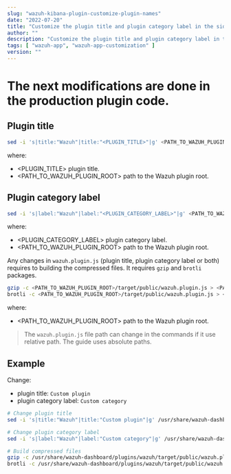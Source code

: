 ```yaml
---
slug: "wazuh-kibana-plugin-customize-plugin-names"
date: "2022-07-20"
title: "Customize the plugin title and plugin category label in the sidebar"
author: ""
description: "Customize the plugin title and plugin category label in the sidebar"
tags: [ "wazuh-app", "wazuh-app-customization" ]
version: ""
---
```


# The next modifications are done in the production plugin code.

## Plugin title

```sh
sed -i 's|title:"Wazuh"|title:"<PLUGIN_TITLE>"|g' <PATH_TO_WAZUH_PLUGIN_ROOT>/target/public/wazuh.plugin.js
```
where:
- <PLUGIN_TITLE> plugin title.
- <PATH_TO_WAZUH_PLUGIN_ROOT> path to the Wazuh plugin root.

## Plugin category label

```sh
sed -i 's|label:"Wazuh"|label:"<PLUGIN_CATEGORY_LABEL>"|g' <PATH_TO_WAZUH_PLUGIN_ROOT>/target/public/wazuh.plugin.js
```
where:
- <PLUGIN_CATEGORY_LABEL> plugin category label.
- <PATH_TO_WAZUH_PLUGIN_ROOT> path to the Wazuh plugin root.

Any changes in `wazuh.plugin.js` (plugin title, plugin category label or both) requires to building the compressed files. It requires `gzip` and `brotli` packages.
```sh
gzip -c <PATH_TO_WAZUH_PLUGIN_ROOT>/target/public/wazuh.plugin.js > <PATH_TO_WAZUH_PLUGIN_ROOT>/target/public/wazuh.plugin.js.gz
brotli -c <PATH_TO_WAZUH_PLUGIN_ROOT>/target/public/wazuh.plugin.js > <PATH_TO_WAZUH_PLUGIN_ROOT>/target/public/wazuh.plugin.js.br
```
where:
- <PATH_TO_WAZUH_PLUGIN_ROOT> path to the Wazuh plugin root.

> The `wazuh.plugin.js` file path can change in the commands if it use relative path. The guide uses absolute paths.

## Example

Change:
 - plugin title: `Custom plugin`
 - plugin category label: `Custom category`

```sh
# Change plugin title
sed -i 's|title:"Wazuh"|title:"Custom plugin"|g' /usr/share/wazuh-dashboard/plugins/wazuh/target/public/wazuh.plugin.js

# Change plugin category label
sed -i 's|label:"Wazuh"|label:"Custom category"|g' /usr/share/wazuh-dashboard/plugins/wazuh/target/public/wazuh.plugin.js

# Build compressed files
gzip -c /usr/share/wazuh-dashboard/plugins/wazuh/target/public/wazuh.plugin.js > /usr/share/wazuh-dashboard/plugins/wazuh/target/public/wazuh.plugin.js.gz
brotli -c /usr/share/wazuh-dashboard/plugins/wazuh/target/public/wazuh.plugin.js > /usr/share/wazuh-dashboard/plugins/wazuh/target/public/wazuh.plugin.js.br
```
